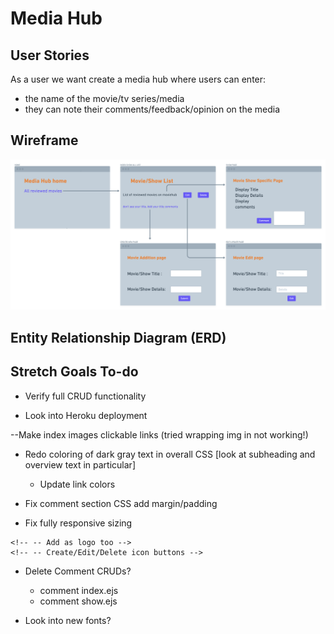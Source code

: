 # Media Hub

## User Stories

As a user we want create a media hub where users can enter:
- the name of the movie/tv series/media
- they can note their comments/feedback/opinion on the media

## Wireframe 
![wireframe](./wireframe.png "wireframe")

## Entity Relationship Diagram (ERD)


## Stretch Goals To-do
- Verify full CRUD functionality

- Look into Heroku deployment

<!-- --Show.ejs no image if logic needs to be added -->
<!-- --Increase text area of comment body -->
--Make index images clickable links (tried wrapping img in </a> not working!)
<!-- --Remove image not found fake title -->
<!-- --Add login CSS -->
<!-- --Add register CSS -->
<!-- --Details text box edit/new -->

<!-- - Remove user author, auto fill with logged in user -->

- Redo coloring of dark gray text in overall CSS [look at subheading and overview text in particular]
    - Update link colors

- Fix comment section CSS add margin/padding

- Fix fully responsive sizing

<!-- - Add Font Awesome Icons -->
    <!-- -- Add as logo too -->
    <!-- -- Create/Edit/Delete icon buttons -->

<!-- - Redo logout button CSS
    - remove the background
    - align right on all nav pages -->

- Delete Comment CRUDs?
    - comment index.ejs
    - comment show.ejs

- Look into new fonts?
